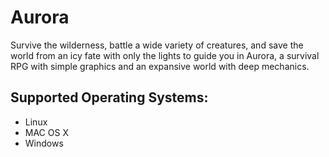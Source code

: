 # Aurora

Survive the wilderness, battle a wide variety of creatures, and save the world from an icy fate with only the lights to guide you in Aurora, a survival RPG with simple graphics and an expansive world with deep mechanics.

## Supported Operating Systems:
<ul>
<li> Linux </li>
<li> MAC OS X </li>
<li> Windows </li>
</ul>
